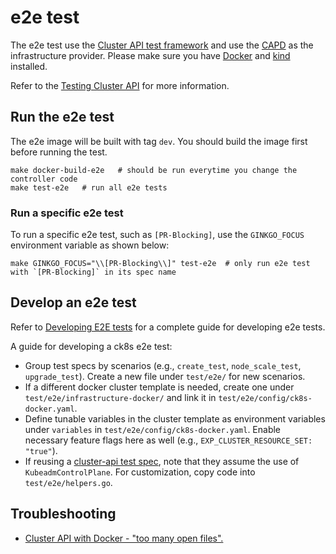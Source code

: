 # e2e test

The e2e test use the [Cluster API test framework](https://pkg.go.dev/sigs.k8s.io/cluster-api/test/framework?tab=doc) and use the [CAPD](https://github.com/kubernetes-sigs/cluster-api/tree/main/test/infrastructure/docker) as the infrastructure provider. Please make sure you have [Docker](https://docs.docker.com/install/) and [kind](https://kind.sigs.k8s.io/) installed.

Refer to the [Testing Cluster API](https://cluster-api.sigs.k8s.io/developer/testing) for more information.

## Run the e2e test

The e2e image will be built with tag `dev`. You should build the image first before running the test.

```shell
make docker-build-e2e   # should be run everytime you change the controller code
make test-e2e   # run all e2e tests
```

### Run a specific e2e test

To run a specific e2e test, such as `[PR-Blocking]`, use the `GINKGO_FOCUS` environment variable as shown below:

```shell
make GINKGO_FOCUS="\\[PR-Blocking\\]" test-e2e  # only run e2e test with `[PR-Blocking]` in its spec name
```

## Develop an e2e test

Refer to [Developing E2E tests](https://cluster-api.sigs.k8s.io/developer/e2e) for a complete guide for developing e2e tests.

A guide for developing a ck8s e2e test:

* Group test specs by scenarios (e.g., `create_test`, `node_scale_test`, `upgrade_test`). Create a new file under `test/e2e/` for new scenarios.
* If a different docker cluster template is needed, create one under `test/e2e/infrastructure-docker/` and link it in `test/e2e/config/ck8s-docker.yaml`.
* Define tunable variables in the cluster template as environment variables under `variables` in `test/e2e/config/ck8s-docker.yaml`. Enable necessary feature flags here as well (e.g., `EXP_CLUSTER_RESOURCE_SET: "true"`).
* If reusing a [cluster-api test spec](https://github.com/kubernetes-sigs/cluster-api/tree/main/test/e2e), note that they assume the use of `KubeadmControlPlane`. For customization, copy code into `test/e2e/helpers.go`.

## Troubleshooting

* [Cluster API with Docker - "too many open files".](https://cluster-api.sigs.k8s.io/user/troubleshooting.html?highlight=too%20many#cluster-api-with-docker----too-many-open-files)
